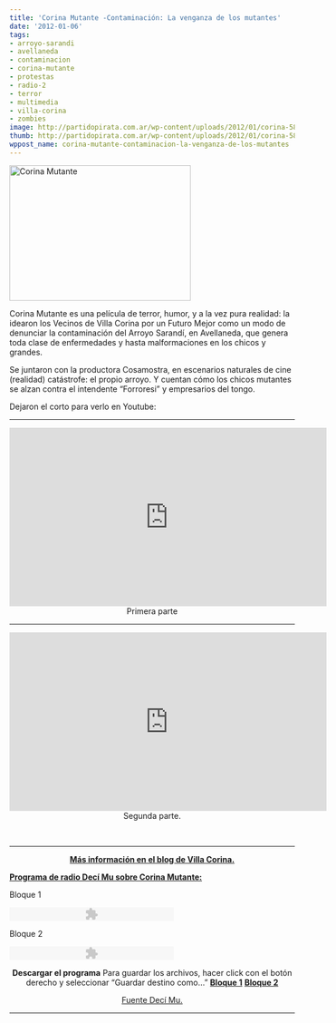 ```yaml
---
title: 'Corina Mutante -Contaminación: La venganza de los mutantes'
date: '2012-01-06'
tags:
- arroyo-sarandi
- avellaneda
- contaminacion
- corina-mutante
- protestas
- radio-2
- terror
- multimedia
- villa-corina
- zombies
image: http://partidopirata.com.ar/wp-content/uploads/2012/01/corina-589x441.jpg
thumb: http://partidopirata.com.ar/wp-content/uploads/2012/01/corina-589x441-150x150.jpg
wppost_name: corina-mutante-contaminacion-la-venganza-de-los-mutantes
---
```


<a href="http://partidopirata.com.ar/wp-content/uploads/2012/01/corina-589x441.jpg"><img class="size-full wp-image-2740" title="corina-589x441" src="http://partidopirata.com.ar/wp-content/uploads/2012/01/corina-589x441.jpg" alt="Corina Mutante" width="320" height="239" /></a>


Corina Mutante es una película de terror, humor, y a la vez pura realidad: la idearon los Vecinos de Villa Corina por un Futuro Mejor como un modo de denunciar la contaminación del Arroyo Sarandí, en Avellaneda, que genera toda clase de enfermedades y hasta malformaciones en los chicos y grandes.

Se juntaron con la productora Cosamostra, en escenarios naturales de cine (realidad) catástrofe: el propio arroyo. Y cuentan cómo los chicos mutantes se alzan contra el intendente “Forroresi” y empresarios del tongo.

Dejaron el corto para verlo en Youtube:

<hr />

<center>
<iframe src="http://www.youtube.com/embed/JMJT2TeQXB8" frameborder="0" width="560" height="315"></iframe>
Primera parte</center>

<hr />
<p style="text-align: center;"><iframe src="http://www.youtube.com/embed/vttIQRpi7TM" frameborder="0" width="560" height="315"></iframe>
Segunda parte.</p>
&nbsp;

<hr />
<p style="text-align: center;"><strong><a href="http://villacorina.blogspot.com/2012/01/corina-mutante-ya-se-puede-ver-on-line.html" target="_blank">Más información en el blog de Villa Corina.</a></strong></p>
<strong><a href="http://www.decimu.com.ar/contaminacion-la-venganza-de-los-mutantes/" target="_blank">Programa de radio Decí Mu sobre Corina Mutante:</a></strong>

Bloque 1
<p class="audioplayer_container"><object id="audioplayer_1" style="outline: medium none;" width="290" height="24" classid="clsid:d27cdb6e-ae6d-11cf-96b8-444553540000" codebase="http://download.macromedia.com/pub/shockwave/cabs/flash/swflash.cab#version=6,0,40,0"><param name="wmode" value="transparent" /><param name="menu" value="false" /><param name="flashvars" value="animation=yes&amp;encode=yes&amp;initialvolume=60&amp;remaining=no&amp;noinfo=no&amp;buffer=5&amp;checkpolicy=no&amp;rtl=no&amp;bg=E5E5E5&amp;text=333333&amp;leftbg=CCCCCC&amp;lefticon=333333&amp;volslider=666666&amp;voltrack=FFFFFF&amp;rightbg=B4B4B4&amp;rightbghover=999999&amp;righticon=333333&amp;righticonhover=FFFFFF&amp;track=FFFFFF&amp;loader=009900&amp;border=CCCCCC&amp;tracker=DDDDDD&amp;skip=666666&amp;soundFile=aHR0cDovL3d3dy5hcmNoaXZlLm9yZy9kb3dubG9hZC9EZWNpTXVQZ20yNS9kZWNpbXUyMDExLTI1LTEubXAzA&amp;playerID=audioplayer_1" /><param name="src" value="http://www.decimu.com.ar/wp-content/plugins/audio-player/assets/player.swf?ver=2.0.4.1" /><embed id="audioplayer_1" style="outline: medium none;" width="290" height="24" type="application/x-shockwave-flash" src="http://www.decimu.com.ar/wp-content/plugins/audio-player/assets/player.swf?ver=2.0.4.1" wmode="transparent" menu="false" flashvars="animation=yes&amp;encode=yes&amp;initialvolume=60&amp;remaining=no&amp;noinfo=no&amp;buffer=5&amp;checkpolicy=no&amp;rtl=no&amp;bg=E5E5E5&amp;text=333333&amp;leftbg=CCCCCC&amp;lefticon=333333&amp;volslider=666666&amp;voltrack=FFFFFF&amp;rightbg=B4B4B4&amp;rightbghover=999999&amp;righticon=333333&amp;righticonhover=FFFFFF&amp;track=FFFFFF&amp;loader=009900&amp;border=CCCCCC&amp;tracker=DDDDDD&amp;skip=666666&amp;soundFile=aHR0cDovL3d3dy5hcmNoaXZlLm9yZy9kb3dubG9hZC9EZWNpTXVQZ20yNS9kZWNpbXUyMDExLTI1LTEubXAzA&amp;playerID=audioplayer_1" /></object></p>
Bloque 2
<p class="audioplayer_container"><object id="audioplayer_2" style="outline: medium none;" width="290" height="24" classid="clsid:d27cdb6e-ae6d-11cf-96b8-444553540000" codebase="http://download.macromedia.com/pub/shockwave/cabs/flash/swflash.cab#version=6,0,40,0"><param name="wmode" value="transparent" /><param name="menu" value="false" /><param name="flashvars" value="animation=yes&amp;encode=yes&amp;initialvolume=60&amp;remaining=no&amp;noinfo=no&amp;buffer=5&amp;checkpolicy=no&amp;rtl=no&amp;bg=E5E5E5&amp;text=333333&amp;leftbg=CCCCCC&amp;lefticon=333333&amp;volslider=666666&amp;voltrack=FFFFFF&amp;rightbg=B4B4B4&amp;rightbghover=999999&amp;righticon=333333&amp;righticonhover=FFFFFF&amp;track=FFFFFF&amp;loader=009900&amp;border=CCCCCC&amp;tracker=DDDDDD&amp;skip=666666&amp;soundFile=aHR0cDovL3d3dy5hcmNoaXZlLm9yZy9kb3dubG9hZC9EZWNpTXVQZ20yNS9kZWNpbXUyMDExLTI1LTIubXAzA&amp;playerID=audioplayer_2" /><param name="src" value="http://www.decimu.com.ar/wp-content/plugins/audio-player/assets/player.swf?ver=2.0.4.1" /><embed id="audioplayer_2" style="outline: medium none;" width="290" height="24" type="application/x-shockwave-flash" src="http://www.decimu.com.ar/wp-content/plugins/audio-player/assets/player.swf?ver=2.0.4.1" wmode="transparent" menu="false" flashvars="animation=yes&amp;encode=yes&amp;initialvolume=60&amp;remaining=no&amp;noinfo=no&amp;buffer=5&amp;checkpolicy=no&amp;rtl=no&amp;bg=E5E5E5&amp;text=333333&amp;leftbg=CCCCCC&amp;lefticon=333333&amp;volslider=666666&amp;voltrack=FFFFFF&amp;rightbg=B4B4B4&amp;rightbghover=999999&amp;righticon=333333&amp;righticonhover=FFFFFF&amp;track=FFFFFF&amp;loader=009900&amp;border=CCCCCC&amp;tracker=DDDDDD&amp;skip=666666&amp;soundFile=aHR0cDovL3d3dy5hcmNoaXZlLm9yZy9kb3dubG9hZC9EZWNpTXVQZ20yNS9kZWNpbXUyMDExLTI1LTIubXAzA&amp;playerID=audioplayer_2" /></object></p>
<p style="text-align: center;"><strong>Descargar el programa</strong>
Para guardar los archivos, hacer click con el botón derecho y seleccionar “Guardar destino como…”
<strong><a href="http://www.archive.org/download/DeciMuPgm25/decimu2011-25-1.mp3" target="_blank">Bloque 1</a></strong>
<strong> <a href="http://www.archive.org/download/DeciMuPgm25/decimu2011-25-2.mp3" target="_blank"> Bloque 2</a></strong></p>
<p style="text-align: center;"><a href="http://www.decimu.com.ar/contaminacion-la-venganza-de-los-mutantes/" target="_blank">Fuente Decí Mu.</a></p>


<hr />
